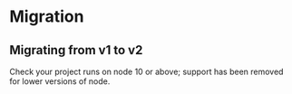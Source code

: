 # Migration

## Migrating from v1 to v2

Check your project runs on node 10 or above; support has been removed for lower versions of node.

